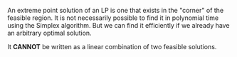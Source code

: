 An extreme point solution of an LP is one that exists in the "corner" of the feasible region. It is not necessarily possible to find it in polynomial time using the Simplex algorithm. But we can find it efficiently if we already have an arbitrary optimal solution. 

It **CANNOT** be written as a linear combination of two feasible solutions.
